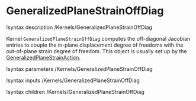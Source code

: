 # GeneralizedPlaneStrainOffDiag

!syntax description /Kernels/GeneralizedPlaneStrainOffDiag

Kernel `GeneralizedPlaneStrainOffDiag` computes the off-diagonal Jacobian entries to couple the in-plane displacement degree of freedoms with the out-of-plane strain degree of freedom. This object is usually set up by the [GeneralizedPlaneStrainAction](/GeneralizedPlaneStrainAction.md).

!syntax parameters /Kernels/GeneralizedPlaneStrainOffDiag

!syntax inputs /Kernels/GeneralizedPlaneStrainOffDiag

!syntax children /Kernels/GeneralizedPlaneStrainOffDiag
